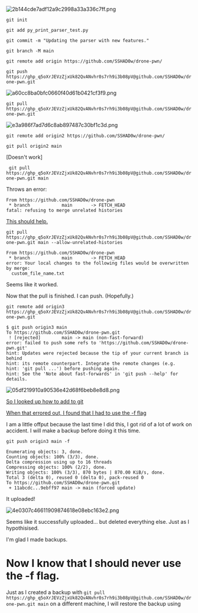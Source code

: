 ![2b144cde7adf12a9c2998a33a336c7ff.png](../../_resources/2b144cde7adf12a9c2998a33a336c7ff.png)

`git init`

`git add py_print_parser_test.py`

`git commit -m "Updating the parser with new features."`

`git branch -M main`

`git remote add origin https://github.com/SSHAD0w/drone-pwn/`

`git push https://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@github.com/SSHAD0w/drone-pwn.git`

![a60cc8ba0bfc0660f40d61b0421cf3f9.png](../../_resources/a60cc8ba0bfc0660f40d61b0421cf3f9.png)

`git pull https://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@github.com/SSHAD0w/drone-pwn.git`


![e3a986f7ad7d6c8ab897487c30bf1c3d.png](../../_resources/e3a986f7ad7d6c8ab897487c30bf1c3d.png)

`git remote add origin2 https://github.com/SSHAD0w/drone-pwn/`

`git pull origin2 main` 

[Doesn't work]

` git pull https://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@github.com/SSHAD0w/drone-pwn.git main`

Throws an error:

```
From https://github.com/SSHAD0w/drone-pwn
 * branch            main       -> FETCH_HEAD
fatal: refusing to merge unrelated histories
```

[This should help.](https://www.educative.io/edpresso/the-fatal-refusing-to-merge-unrelated-histories-git-error)

`git pull https://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@github.com/SSHAD0w/drone-pwn.git main --allow-unrelated-histories`

```
From https://github.com/SSHAD0w/drone-pwn
 * branch            main       -> FETCH_HEAD
error: Your local changes to the following files would be overwritten by merge:
  custom_file_name.txt
```

Seems like it worked.

Now that the pull is finished. I can push. (Hopefully.)

`git remote add origin3 https://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@github.com/SSHAD0w/drone-pwn.git
`


```
$ git push origin3 main
To https://github.com/SSHAD0w/drone-pwn.git
 ! [rejected]        main -> main (non-fast-forward)
error: failed to push some refs to 'https://github.com/SSHAD0w/drone-pwn.git'
hint: Updates were rejected because the tip of your current branch is behind
hint: its remote counterpart. Integrate the remote changes (e.g.
hint: 'git pull ...') before pushing again.
hint: See the 'Note about fast-forwards' in 'git push --help' for details.
```

![05df219910a90536e42d68f6beb8e8d8.png](../../_resources/05df219910a90536e42d68f6beb8e8d8.png)

[So I looked up how to add to git](https://docs.github.com/en/repositories/working-with-files/managing-files/adding-a-file-to-a-repository)

[When that errored out, I found that I had to use the -f flag](https://stackoverflow.com/questions/39399804/updates-were-rejected-because-the-tip-of-your-current-branch-is-behind-its-remot/39400690#39400690)


I am a little offput because the last time I did this, I got rid of a lot of work on accident. I will make a backup before doing it this time. 

`git push origin3 main -f`

```
Enumerating objects: 3, done.
Counting objects: 100% (3/3), done.
Delta compression using up to 16 threads
Compressing objects: 100% (2/2), done.
Writing objects: 100% (3/3), 870 bytes | 870.00 KiB/s, done.
Total 3 (delta 0), reused 0 (delta 0), pack-reused 0
To https://github.com/SSHAD0w/drone-pwn.git
 + 11abcdc...9ebff97 main -> main (forced update)
```

It uploaded!

![4e0307c46611909874618e08ebc163e2.png](../../_resources/4e0307c46611909874618e08ebc163e2.png)

Seems like it successfully uploaded... but deleted everything else. Just as I hypothisised. 

I'm glad I made backups.

# Now I know that I should never use the -f flag.


Just as I created a backup with `git pull https://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@github.com/SSHAD0w/drone-pwn.git main` on a different machine, I will restore the backup using 